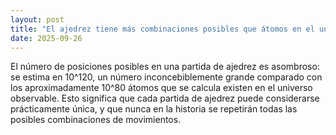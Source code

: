 ```yaml
---
layout: post
title: "El ajedrez tiene más combinaciones posibles que átomos en el universo conocido"
date: 2025-09-26
---
```

El número de posiciones posibles en una partida de ajedrez es asombroso: se estima en 10^120, un número inconcebiblemente grande comparado con los aproximadamente 10^80 átomos que se calcula existen en el universo observable. Esto significa que cada partida de ajedrez puede considerarse prácticamente única, y que nunca en la historia se repetirán todas las posibles combinaciones de movimientos.
